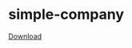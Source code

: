 # simple-company
[Download](https://indotaxpert.com/cara-membuat-web-company-profile-dengan-html/) 
